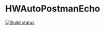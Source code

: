 # HWAutoPostmanEcho
[![Build status](https://ci.appveyor.com/api/projects/status/kkwjxl6fic5x43ei?svg=true)](https://ci.appveyor.com/project/VisYar/hwautopostmanecho)

